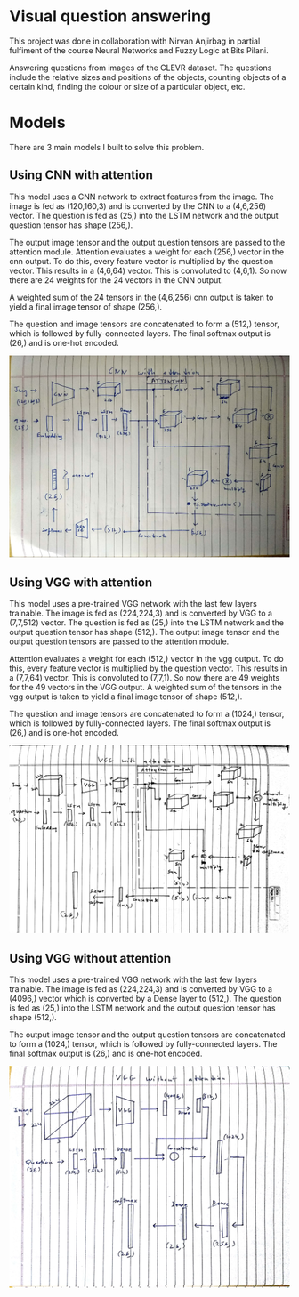 # Visual question answering
This project was done in collaboration with Nirvan Anjirbag in partial fulfiment of the course Neural Networks and Fuzzy Logic at Bits Pilani.

Answering questions from images of the CLEVR dataset. The questions include the relative sizes and positions of the objects, counting objects
of a certain kind, finding the colour or size of a particular object, etc.

# Models

There are 3 main models I built to solve this problem.

## Using CNN with attention

This model uses a CNN network to extract features from the image. The image is fed as (120,160,3) and is converted by the CNN to a (4,6,256) vector. The question is fed as (25,) into the LSTM network and the output question tensor has shape (256,). 

The output image tensor and the output question tensors are passed to the attention module. Attention evaluates a weight for each (256,) vector in the cnn output. To do this, every feature vector is multiplied by the question vector. This results in a (4,6,64) vector. This is convoluted to (4,6,1). So now there are 24 weights for the 24 vectors in the CNN output. 

A weighted sum of the 24 tensors in the (4,6,256) cnn output is taken to yield a final image tensor of shape (256,).

The question and image tensors are concatenated to form a (512,) tensor, which is followed by fully-connected layers. The final softmax
output is (26,) and is one-hot encoded.

![alt text](https://raw.githubusercontent.com/Nirvan101/visual-question-answering/master/model_diagrams/cnn_with_att.jpg)

## Using VGG with attention

This model uses a pre-trained VGG network with the last few layers trainable. The image is fed as (224,224,3) and is converted by VGG to a (7,7,512) vector. The question is fed as (25,) into the LSTM network and the output question tensor has shape (512,). The output image tensor and the
output question tensors are passed to the attention module.

Attention evaluates a weight for each (512,) vector in the vgg output. To do this, every feature vector is multiplied by the question vector. This results in a (7,7,64) vector. This is convoluted to (7,7,1). So now there are 49 weights for the 49 vectors in the VGG output. A weighted sum of the tensors in the vgg output is taken to yield a final image tensor of shape (512,).

The question and image tensors are concatenated to form a (1024,)
tensor, which is followed by fully-connected layers. The final softmax
output is (26,) and is one-hot encoded.

![alt text](https://raw.githubusercontent.com/Nirvan101/visual-question-answering/master/model_diagrams/vgg_with_att.jpg)

## Using VGG without attention

This model uses a pre-trained VGG network with the last few layers trainable. The image is fed as (224,224,3) and is converted by VGG to a (4096,) vector which is converted by a Dense layer to (512,). The question is fed as (25,) into the LSTM network and the output question tensor has shape (512,). 

The output image tensor and the output question tensors are concatenated to form a (1024,) tensor, which is followed by fully-connected layers. The final softmax output is (26,) and is one-hot encoded.

![alt text](https://raw.githubusercontent.com/Nirvan101/visual-question-answering/master/model_diagrams/vgg_without_att.jpg)
